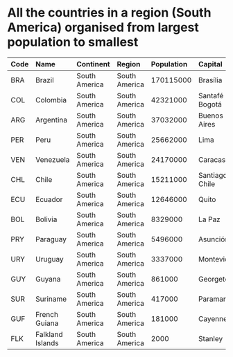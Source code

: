 # All the countries in a region (South America) organised from largest population to smallest

| Code | Name | Continent | Region | Population | Capital |
| :--- | :--- | :--- | :--- | :--- | :--- |
|BRA|Brazil|South America|South America|170115000|Brasília|
|COL|Colombia|South America|South America|42321000|Santafé de Bogotá|
|ARG|Argentina|South America|South America|37032000|Buenos Aires|
|PER|Peru|South America|South America|25662000|Lima|
|VEN|Venezuela|South America|South America|24170000|Caracas|
|CHL|Chile|South America|South America|15211000|Santiago de Chile|
|ECU|Ecuador|South America|South America|12646000|Quito|
|BOL|Bolivia|South America|South America|8329000|La Paz|
|PRY|Paraguay|South America|South America|5496000|Asunción|
|URY|Uruguay|South America|South America|3337000|Montevideo|
|GUY|Guyana|South America|South America|861000|Georgetown|
|SUR|Suriname|South America|South America|417000|Paramaribo|
|GUF|French Guiana|South America|South America|181000|Cayenne|
|FLK|Falkland Islands|South America|South America|2000|Stanley|

